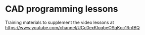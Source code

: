 # CAD programming lessons

Training materials to supplement the video lessons at https://www.youtube.com/channel/UCc0exKIoqbeOSqKoc1RnfBQ


